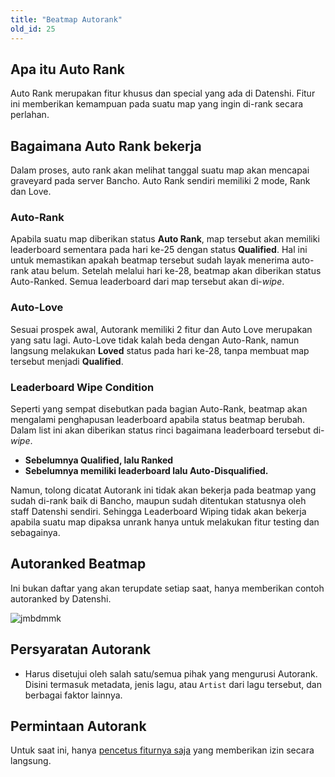 ```yaml
---
title: "Beatmap Autorank"
old_id: 25
---
```


## Apa itu Auto Rank

Auto Rank merupakan fitur khusus dan special yang ada di Datenshi.
Fitur ini memberikan kemampuan pada suatu map yang ingin di-rank secara perlahan.

## Bagaimana Auto Rank bekerja

Dalam proses, auto rank akan melihat tanggal suatu map akan mencapai graveyard pada server Bancho.
Auto Rank sendiri memiliki 2 mode, Rank dan Love.

### Auto-Rank

Apabila suatu map diberikan status **Auto Rank**, map tersebut akan memiliki leaderboard sementara pada hari ke-25 dengan status **Qualified**.
Hal ini untuk memastikan apakah beatmap tersebut sudah layak menerima auto-rank atau belum.
Setelah melalui hari ke-28, beatmap akan diberikan status Auto-Ranked. Semua leaderboard dari map tersebut akan di-*wipe*.

### Auto-Love

Sesuai prospek awal, Autorank memiliki 2 fitur dan Auto Love merupakan yang satu lagi.
Auto-Love tidak kalah beda dengan Auto-Rank, namun langsung melakukan **Loved** status pada hari ke-28, tanpa membuat map tersebut menjadi **Qualified**.

### Leaderboard Wipe Condition

Seperti yang sempat disebutkan pada bagian Auto-Rank, beatmap akan mengalami penghapusan leaderboard apabila status beatmap berubah.
Dalam list ini akan diberikan status rinci bagaimana leaderboard tersebut di-*wipe*.

- **Sebelumnya Qualified, lalu Ranked**
- **Sebelumnya __memiliki leaderboard__ lalu Auto-Disqualified.**

Namun, tolong dicatat Autorank ini tidak akan bekerja pada beatmap yang sudah di-rank baik di Bancho, maupun sudah ditentukan statusnya oleh staff Datenshi sendiri.
Sehingga Leaderboard Wiping tidak akan bekerja apabila suatu map dipaksa unrank hanya untuk melakukan fitur testing dan sebagainya.

## Autoranked Beatmap
Ini bukan daftar yang akan terupdate setiap saat, hanya memberikan contoh autoranked by Datenshi.

![jmbdmmk](https://cdn.discordapp.com/attachments/265909019976138754/801451589226594354/unknown.png)

## Persyaratan Autorank

- Harus disetujui oleh salah satu/semua pihak yang mengurusi Autorank. Disini termasuk metadata, jenis lagu, atau `Artist` dari lagu tersebut, dan berbagai faktor lainnya.

## Permintaan Autorank

Untuk saat ini, hanya [pencetus fiturnya saja](https://osu.datenshi.pw/u/3) yang memberikan izin secara langsung.
